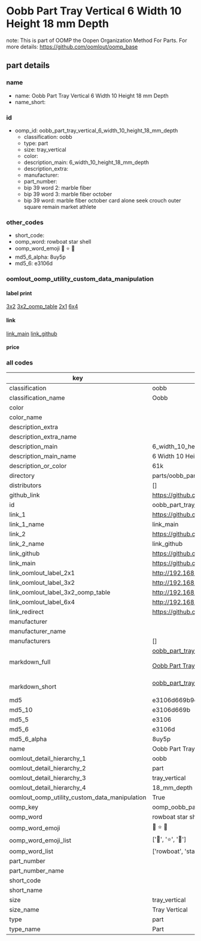 # Oobb Part Tray Vertical 6 Width 10 Height 18 mm Depth  

note: This is part of OOMP the Oopen Organization Method For Parts. For more details: https://github.com/oomlout/oomp_base

##  part details
  







### name
* name: Oobb Part Tray Vertical 6 Width 10 Height 18 mm Depth
* name_short: 
### id
* oomp_id: oobb_part_tray_vertical_6_width_10_height_18_mm_depth
  * classification: oobb
  * type: part
  * size: tray_vertical
  * color: 
  * description_main: 6_width_10_height_18_mm_depth
  * description_extra: 
  * manufacturer: 
  * part_number: 
  * bip 39 word 2: marble fiber
  * bip 39 word 3: marble fiber october
  * bip 39 word: marble fiber october card alone seek crouch outer square remain market athlete

### other_codes
* short_code: 
* oomp_word: rowboat star shell
* oomp_word_emoji :rowboat: :star: :shell:
* md5_6_alpha: 8uy5p
* md5_6: e3106d






### oomlout_oomp_utility_custom_data_manipulation
#### label print
[3x2](http://192.168.1.245:1112/?label=oomp%208uy5p)
[3x2_oomp_table](http://192.168.1.108:1112/?label=oomp%208uy5p)
[2x1](http://192.168.1.242:1112/?label=oomp%208uy5p)
[6x4](http://192.168.1.55:1112/?label=oomp%208uy5p)    

#### link

[link_main](https://github.com/oomlout/oomlout_oomp_version_1_messy/tree/main/parts/oobb_part_tray_vertical_6_width_10_height_18_mm_depth) [link_github](https://github.com/oomlout/oomlout_oomp_version_1_messy/tree/main/parts/oobb_part_tray_vertical_6_width_10_height_18_mm_depth)                             

#### price







### all codes 
| key | value |  
| --- | --- |  
| classification | oobb |  
| classification_name | Oobb |  
| color |  |  
| color_name |  |  
| description_extra |  |  
| description_extra_name |  |  
| description_main | 6_width_10_height_18_mm_depth |  
| description_main_name | 6 Width 10 Height 18 mm Depth |  
| description_or_color | 61k |  
| directory | parts/oobb_part_tray_vertical_6_width_10_height_18_mm_depth |  
| distributors | [] |  
| github_link | https://github.com/oomlout/oomlout_oomp_part_src/tree/main/parts/oobb_part_tray_vertical_6_width_10_height_18_mm_depth |  
| id | oobb_part_tray_vertical_6_width_10_height_18_mm_depth |  
| link_1 | https://github.com/oomlout/oomlout_oomp_version_1_messy/tree/main/parts/oobb_part_tray_vertical_6_width_10_height_18_mm_depth |  
| link_1_name | link_main |  
| link_2 | https://github.com/oomlout/oomlout_oomp_version_1_messy/tree/main/parts/oobb_part_tray_vertical_6_width_10_height_18_mm_depth |  
| link_2_name | link_github |  
| link_github | https://github.com/oomlout/oomlout_oomp_version_1_messy/tree/main/parts/oobb_part_tray_vertical_6_width_10_height_18_mm_depth |  
| link_main | https://github.com/oomlout/oomlout_oomp_version_1_messy/tree/main/parts/oobb_part_tray_vertical_6_width_10_height_18_mm_depth |  
| link_oomlout_label_2x1 | http://192.168.1.242:1112/?label=oomp%208uy5p |  
| link_oomlout_label_3x2 | http://192.168.1.245:1112/?label=oomp%208uy5p |  
| link_oomlout_label_3x2_oomp_table | http://192.168.1.108:1112/?label=oomp%208uy5p |  
| link_oomlout_label_6x4 | http://192.168.1.55:1112/?label=oomp%208uy5p |  
| link_redirect | https://github.com/oomlout/oomlout_oomp_version_1_messy/tree/main/parts/oobb_part_tray_vertical_6_width_10_height_18_mm_depth |  
| manufacturer |  |  
| manufacturer_name |  |  
| manufacturers | [] |  
| markdown_full | [oobb_part_tray_vertical_6_width_10_height_18_mm_depth](none)<br>[](none)<br>[Oobb Part Tray Vertical 6 Width 10 Height 18 Mm Depth](none)<br><br> |  
| markdown_short | [oobb_part_tray_vertical_6_width_10_height_18_mm_depth](none)<br><br> |  
| md5 | e3106d669b9d46870c03722932156c3d |  
| md5_10 | e3106d669b |  
| md5_5 | e3106 |  
| md5_6 | e3106d |  
| md5_6_alpha | 8uy5p |  
| name | Oobb Part Tray Vertical 6 Width 10 Height 18 mm Depth |  
| oomlout_detail_hierarchy_1 | oobb |  
| oomlout_detail_hierarchy_2 | part |  
| oomlout_detail_hierarchy_3 | tray_vertical |  
| oomlout_detail_hierarchy_4 | 18_mm_depth |  
| oomlout_oomp_utility_custom_data_manipulation | True |  
| oomp_key | oomp_oobb_part_tray_vertical_6_width_10_height_18_mm_depth |  
| oomp_word | rowboat star shell |  
| oomp_word_emoji | :rowboat: :star: :shell: |  
| oomp_word_emoji_list | [':rowboat:', ':star:', ':shell:'] |  
| oomp_word_list | ['rowboat', 'star', 'shell'] |  
| part_number |  |  
| part_number_name |  |  
| short_code |  |  
| short_name |  |  
| size | tray_vertical |  
| size_name | Tray Vertical |  
| type | part |  
| type_name | Part |  
